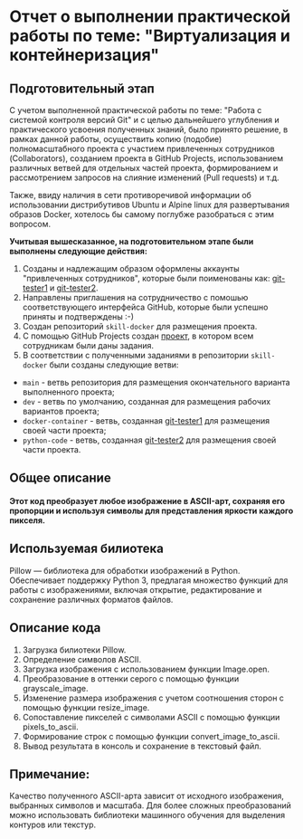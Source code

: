 # Отчет о выполнении практической работы по теме: "Виртуализация и контейнеризация"

## Подготовительный этап
С учетом выполненной практической работы по теме: "Работа с системой контроля версий Git" и с целью дальнейшего углубления и практического усвоения полученных знаний, было принято решение, в рамках данной работы, осуществить копию (подобие) полномасштабного проекта с участием привлеченных сотрудников (Collaborators), созданием проекта в GitHub Projects, использованием различных ветвей для отдельных частей проекта, формированием и рассмотрением запросов на слияние изменений (Pull requests) и т.д.

Также, ввиду наличия в сети противоречивой информации об использовании дистрибутивов Ubuntu и Alpine linux для развертывания образов Docker, хотелось бы самому поглубже разобраться с этим вопросом. 

**Учитывая вышесказанное, на подготовительном этапе были выполнены следующие действия:**
1. Созданы и надлежащим образом оформлены аккаунты "привлеченных сотрудников", которые были поименованы как: [git-tester1](https://github.com/git-tester1) и [git-tester2](https://github.com/git-tester2).
2. Направлены приглашения на сотрудничество с помошью соответствующего интерфейса GitHub, которые были успешно приняты и подтверждены :-)
3. Создан репозиторий `skill-docker` для размещения проекта.
4. С помощью GitHub Projects создан [проект](https://github.com/users/al-sapsan/projects/2), в котором всем сотрудникам были даны задания.
5. В соответствии с полученными заданиями в репозитории `skill-docker` были созданы следующие ветви:
  - `main` - ветвь репозитория для размещения окончательного варианта выполненного проекта;
  - `dev` - ветвь по умолчанию, созданная для размещения рабочих вариантов проекта;
  - `docker-container` - ветвь, созданная [git-tester1](https://github.com/git-tester1) для размещения своей части проекта;
  - `python-code` - ветвь, созданная [git-tester2](https://github.com/git-tester2) для размещения своей части проекта.

## Общее описание
#### Этот код преобразует любое изображение в ASCII-арт, сохраняя его пропорции и используя символы для представления яркости каждого пикселя.

## Используемая билиотека
Pillow — библиотека для обработки изображений в Python. Oбеспечивает поддержку Python 3, предлагая множество функций для работы с изображениями, включая открытие, редактирование и сохранение различных форматов файлов.

## Описание кода
1. Загрузка билиотеки Pillow.
2. Определение символов ASCII.
3. Загрузка изображения с использованием функции Image.open.
4. Преобразование в оттенки серого с помощью функции grayscale_image.
5. Изменение размера изображения с учетом соотношения сторон с помощью функции resize_image.
6. Сопоставление пикселей с символами ASCII с помощью функции pixels_to_ascii.
7. Формирование строк с помощью функции convert_image_to_ascii.
8. Вывод результата в консоль и сохранение в текстовый файл.

## Примечание:
Качество полученного ASCII-арта зависит от исходного изображения, выбранных символов и масштаба.
Для более сложных преобразований можно использовать библиотеки машинного обучения для выделения контуров или текстур.
